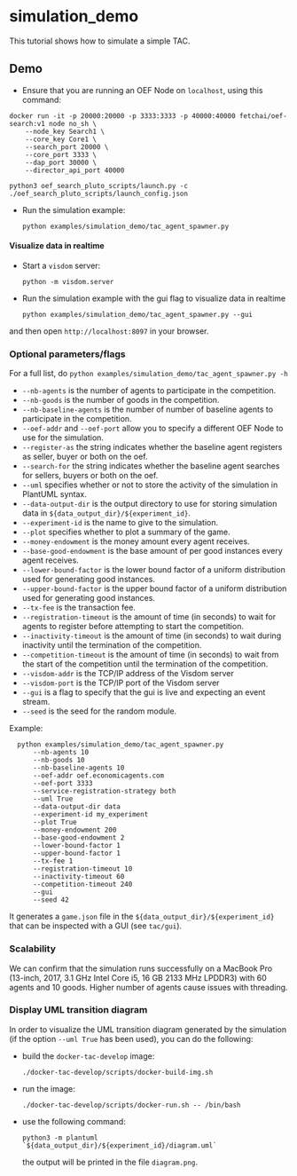# simulation_demo

This tutorial shows how to simulate a simple TAC.

## Demo

- Ensure that you are running an OEF Node on `localhost`, using this command:

```
docker run -it -p 20000:20000 -p 3333:3333 -p 40000:40000 fetchai/oef-search:v1 node no_sh \
    --node_key Search1 \
    --core_key Core1 \
    --search_port 20000 \
    --core_port 3333 \
    --dap_port 30000 \
    --director_api_port 40000

python3 oef_search_pluto_scripts/launch.py -c ./oef_search_pluto_scripts/launch_config.json
``` 

- Run the simulation example:

      python examples/simulation_demo/tac_agent_spawner.py

#### Visualize data in realtime

- Start a `visdom` server:

      python -m visdom.server
    
- Run the simulation example with the gui flag to visualize data in realtime
      
      python examples/simulation_demo/tac_agent_spawner.py --gui

and then open `http://localhost:8097` in your browser.

### Optional parameters/flags

For a full list, do `python examples/simulation_demo/tac_agent_spawner.py -h`

- `--nb-agents` is the number of agents to participate in the competition.
- `--nb-goods` is the number of goods in the competition.
- `--nb-baseline-agents` is the number of number of baseline agents to participate in the competition.
- `--oef-addr` and `--oef-port` allow you to specify a different OEF Node to use for the simulation.
- `--register-as` the string indicates whether the baseline agent registers as seller, buyer or both on the oef.
- `--search-for` the string indicates whether the baseline agent searches for sellers, buyers or both on the oef.
- `--uml` specifies whether or not to store the activity of the simulation in PlantUML syntax.
- `--data-output-dir` is the output directory to use for storing simulation data in `${data_output_dir}/${experiment_id}`.
- `--experiment-id` is the name to give to the simulation.
- `--plot` specifies whether to plot a summary of the game.
- `--money-endowment` is the money amount every agent receives.
- `--base-good-endowment` is the base amount of per good instances every agent receives.
- `--lower-bound-factor` is the lower bound factor of a uniform distribution used for generating good instances.
- `--upper-bound-factor` is the upper bound factor of a uniform distribution used for generating good instances.
- `--tx-fee` is the transaction fee.
- `--registration-timeout` is the amount of time (in seconds) to wait for agents to register before attempting to start the competition.
- `--inactivity-timeout` is the amount of time (in seconds) to wait during inactivity until the termination of the competition.
- `--competition-timeout` is the amount of time (in seconds) to wait from the start of the competition until the termination of the competition.
- `--visdom-addr` is the TCP/IP address of the Visdom server
- `--visdom-port` is the TCP/IP port of the Visdom server
- `--gui` is a flag to specify that the gui is live and expecting an event stream.
- `--seed` is the seed for the random module.

Example:

      python examples/simulation_demo/tac_agent_spawner.py 
          --nb-agents 10
          --nb-goods 10
          --nb-baseline-agents 10
          --oef-addr oef.economicagents.com 
          --oef-port 3333
          --service-registration-strategy both
          --uml True
          --data-output-dir data
          --experiment-id my_experiment
          --plot True
          --money-endowment 200
          --base-good-endowment 2
          --lower-bound-factor 1
          --upper-bound-factor 1
          --tx-fee 1
          --registration-timeout 10
          --inactivity-timeout 60
          --competition-timeout 240
          --gui
          --seed 42
      
It generates a `game.json` file in the `${data_output_dir}/${experiment_id}` that can be inspected with a GUI (see `tac/gui`).

### Scalability

We can confirm that the simulation runs successfully on a MacBook Pro (13-inch, 2017, 3.1 GHz Intel Core i5, 16 GB 2133 MHz LPDDR3) with 60 agents and 10 goods. Higher number of agents cause issues with threading.

### Display UML transition diagram

In order to visualize the UML transition diagram generated by the simulation (if the option `--uml True` has been used), 
you can do the following:

- build the `docker-tac-develop` image:

      ./docker-tac-develop/scripts/docker-build-img.sh
      
- run the image:

      ./docker-tac-develop/scripts/docker-run.sh -- /bin/bash
      
- use the following command:

      python3 -m plantuml `${data_output_dir}/${experiment_id}/diagram.uml`
      
  the output will be printed in the file `diagram.png`.
